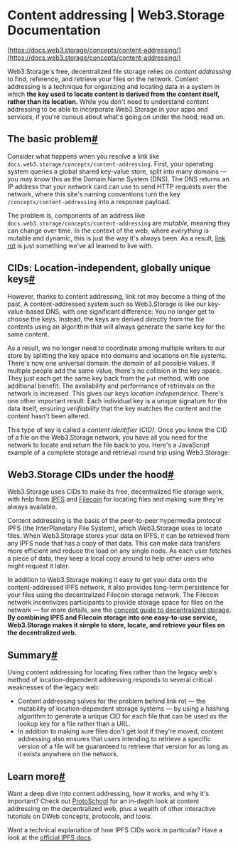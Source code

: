 # Content addressing | Web3.Storage Documentation

[https://docs.web3.storage/concepts/content-addressing/](https://docs.web3.storage/concepts/content-addressing/)

Web3.Storage's free, decentralized file storage relies on *content addressing* to find, reference, and retrieve your files on the network. Content addressing is a technique for organizing and locating data in a system in which **the key used to locate content is derived from the content itself, rather than its location.** While you don't need to understand content addressing to be able to incorporate Web3.Storage in your apps and services, if you're curious about what's going on under the hood, read on.

## The basic problem[#](https://docs.web3.storage/concepts/content-addressing/#the-basic-problem)

Consider what happens when you resolve a link like `docs.web3.storage/concepts/content-addressing`. First, your operating system queries a global shared key-value store, split into many domains — you may know this as the Domain Name System (DNS). The DNS returns an IP address that your network card can use to send HTTP requests over the network, where this site's naming conventions turn the key `/concepts/content-addressing` into a response payload.

The problem is, components of an address like `docs.web3.storage/concepts/content-addressing` are *mutable*, meaning they can change over time. In the context of the web, where *everything* is mutable and dynamic, this is just the way it's always been. As a result, [link rot](https://en.wikipedia-on-ipfs.org/wiki/Link_rot) is just something we've all learned to live with.

## CIDs: Location-independent, globally unique keys[#](https://docs.web3.storage/concepts/content-addressing/#cids-location-independent-globally-unique-keys)

However, thanks to content addressing, link rot may become a thing of the past. A content-addressed system such as Web3.Storage is like our key-value-based DNS, with one significant difference: You no longer get to choose the keys. Instead, the keys are derived directly from the file contents using an algorithm that will always generate the same key for the same content.

As a result, we no longer need to coordinate among multiple writers to our store by splitting the key space into domains and locations on file systems. There's now one universal domain: the domain of all possible values. If multiple people add the same value, there's no collision in the key space. They just each get the same key back from the `put` method, with one additional benefit: The availability and performance of retrievals on the network is increased. This gives our keys *location independence*. There's one other important result: Each individual key is a unique signature for the data itself, ensuring *verifiability* that the key matches the content and the content hasn't been altered.

This type of key is called a *content identifier (CID)*. Once you know the CID of a file on the Web3.Storage network, you have all you need for the network to locate and return the file back to you. Here's a JavaScript example of a complete storage and retrieval round trip using Web3.Storage:

## Web3.Storage CIDs under the hood[#](https://docs.web3.storage/concepts/content-addressing/#web3storage-cids-under-the-hood)

Web3.Storage uses CIDs to make its free, decentralized file storage work, with help from [IPFS](https://ipfs.io/) and [Filecoin](https://filecoin.io/) for locating files and making sure they're always available.

Content addressing is the basis of the peer-to-peer hypermedia protocol IPFS (the InterPlanetary File System), which Web3.Storage uses to locate files. When Web3.Storage stores your data on IPFS, it can be retrieved from any IPFS node that has a copy of that data. This can make data transfers more efficient and reduce the load on any single node. As each user fetches a piece of data, they keep a local copy around to help other users who might request it later.

In addition to Web3.Storage making it easy to get your data onto the content-addressed IPFS network, it also provides long-term persistence for your files using the decentralized Filecoin storage network. The Filecoin network incentivizes participants to provide storage space for files on the network — for more details, see the [concept guide to decentralized storage](https://docs.web3.storage/concepts/decentralized-storage). **By combining IPFS and Filecoin storage into one easy-to-use service, Web3.Storage makes it simple to store, locate, and retrieve your files on the decentralized web.**

## Summary[#](https://docs.web3.storage/concepts/content-addressing/#summary)

Using content addressing for locating files rather than the legacy web's method of location-dependent addressing responds to several critical weaknesses of the legacy web:

- Content addressing solves for the problem behind link rot — the mutability of location-dependent storage systems — by using a hashing algorithm to generate a unique CID for each file that can be used as the lookup key for a file rather than a URL.
- In addition to making sure files don't get lost if they're moved, content addressing also ensures that users intending to retrieve a specific version of a file will be guaranteed to retrieve that version for as long as it exists anywhere on the network.

## Learn more[#](https://docs.web3.storage/concepts/content-addressing/#learn-more)

Want a deep dive into content addressing, how it works, and why it's important? Check out [ProtoSchool](https://proto.school/content-addressing/) for an in-depth look at content addressing on the decentralized web, plus a wealth of other interactive tutorials on DWeb concepts, protocols, and tools.

Want a technical explanation of how IPFS CIDs work in particular? Have a look at the [official IPFS docs](https://docs.ipfs.io/concepts/content-addressing/).